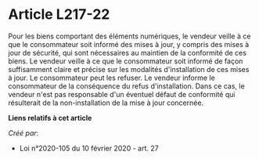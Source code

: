 # Article L217-22

Pour les biens comportant des éléments numériques, le vendeur veille à ce que le consommateur soit informé des mises à jour,
y compris des mises à jour de sécurité, qui sont nécessaires au maintien de la conformité de ces biens. Le vendeur veille à
ce que le consommateur soit informé de façon suffisamment claire et précise sur les modalités d'installation de ces mises à
jour. Le consommateur peut les refuser. Le vendeur informe le consommateur de la conséquence du refus d'installation. Dans ce
cas, le vendeur n'est pas responsable d'un éventuel défaut de conformité qui résulterait de la non-installation de la mise à
jour concernée.

**Liens relatifs à cet article**

_Créé par_:

  - Loi n°2020-105 du 10 février 2020 - art. 27
